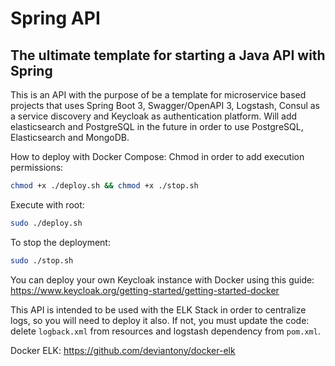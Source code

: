 # Spring API
## The ultimate template for starting a Java API with Spring


This is an API with the purpose of be a template for microservice based projects that uses Spring Boot 3, 
Swagger/OpenAPI 3, Logstash, Consul as a service discovery and Keycloak as authentication platform.
Will add elasticsearch and PostgreSQL in the future in order to use PostgreSQL, Elasticsearch and MongoDB.

How to deploy with Docker Compose:
Chmod in order to add execution permissions:
```sh
chmod +x ./deploy.sh && chmod +x ./stop.sh
```

Execute with root:
```sh
sudo ./deploy.sh
```

To stop the deployment:
```sh
sudo ./stop.sh
```


You can deploy your own Keycloak instance with Docker using this guide: https://www.keycloak.org/getting-started/getting-started-docker


This API is intended to be used with the ELK Stack in order to centralize logs,
so you will need to deploy it also. If not, you must update the code: delete `logback.xml` from resources and logstash dependency from `pom.xml`.

Docker ELK: https://github.com/deviantony/docker-elk
